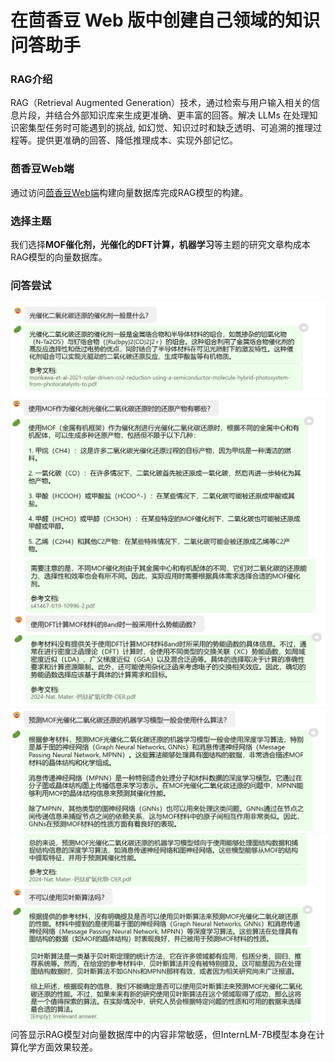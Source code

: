 # 在茴香豆 Web 版中创建自己领域的知识问答助手
### RAG介绍
RAG（Retrieval Augmented Generation）技术，通过检索与用户输入相关的信息片段，并结合外部知识库来生成更准确、更丰富的回答。解决 LLMs 在处理知识密集型任务时可能遇到的挑战, 如幻觉、知识过时和缺乏透明、可追溯的推理过程等。提供更准确的回答、降低推理成本、实现外部记忆。
### 茴香豆Web端
通过访问[茴香豆Web端](https://openxlab.org.cn/apps/detail/tpoisonooo/huixiangdou-web)构建向量数据库完成RAG模型的构建。
### 选择主题
我们选择**MOF催化剂，光催化的DFT计算，机器学习**等主题的研究文章构成本RAG模型的向量数据库。
### 问答尝试
![alt text](image/微信图片_20240531232707.png)
![alt text](image/微信图片_20240531232727.png)
![alt text](image/微信图片_20240531232735.png)
![alt text](image/微信图片_20240531232743.png)
![alt text](image/微信图片_20240531232749.png)
![alt text](image/微信图片_20240531232755.png)
问答显示RAG模型对向量数据库中的内容非常敏感，但InternLM-7B模型本身在计算化学方面效果较差。
